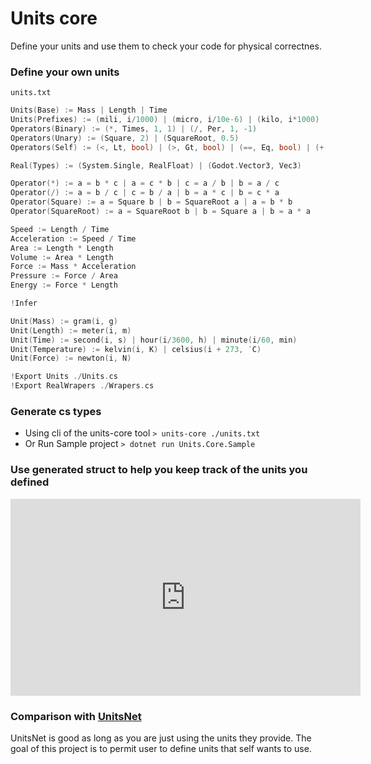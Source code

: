 # Units core

Define your units and use them to check your code for physical correctnes.

### Define your own units
``` units.txt ```
```go
Units(Base) := Mass | Length | Time
Units(Prefixes) := (mili, i/1000) | (micro, i/10e-6) | (kilo, i*1000) | (mega, i*1e6)
Operators(Binary) := (*, Times, 1, 1) | (/, Per, 1, -1)
Operators(Unary) := (Square, 2) | (SquareRoot, 0.5)
Operators(Self) := (<, Lt, bool) | (>, Gt, bool) | (==, Eq, bool) | (+, Plus, null) | (-, Minus, null) | (*, Times, null) | (/, Per, null)

Real(Types) := (System.Single, RealFloat) | (Godot.Vector3, Vec3)

Operator(*) := a = b * c | a = c * b | c = a / b | b = a / c
Operator(/) := a = b / c | c = b / a | b = a * c | b = c * a
Operator(Square) := a = Square b | b = SquareRoot a | a = b * b
Operator(SquareRoot) := a = SquareRoot b | b = Square a | b = a * a

Speed := Length / Time
Acceleration := Speed / Time
Area := Length * Length
Volume := Area * Length
Force := Mass * Acceleration
Pressure := Force / Area
Energy := Force * Length

!Infer

Unit(Mass) := gram(i, g)
Unit(Length) := meter(i, m)
Unit(Time) := second(i, s) | hour(i/3600, h) | minute(i/60, min)
Unit(Temperature) := kelvin(i, K) | celsius(i + 273, ˙C)
Unit(Force) := newton(i, N)

!Export Units ./Units.cs
!Export RealWrapers ./Wrapers.cs
```

### Generate cs types

* Using cli of the units-core tool ```> units-core ./units.txt ```
* Or Run Sample project ```> dotnet run Units.Core.Sample ```

### Use generated struct to help you keep track of the units you defined

<iframe width="560" height="315" src="https://www.youtube.com/embed/ZIIJ2v_PZC0" frameborder="0" allow="accelerometer; autoplay; encrypted-media; gyroscope; picture-in-picture" allowfullscreen></iframe>


### Comparison with [UnitsNet](https://github.com/angularsen/UnitsNet)

UnitsNet is good as long as you are just using the units they provide.
The goal of this project is to permit user to define units that self wants to use.